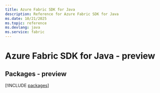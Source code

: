 ```yaml
---
title: Azure Fabric SDK for Java
description: Reference for Azure Fabric SDK for Java
ms.date: 10/21/2025
ms.topic: reference
ms.devlang: java
ms.service: fabric
---
```

# Azure Fabric SDK for Java - preview
## Packages - preview
[!INCLUDE [packages](fabric-index.md)]
